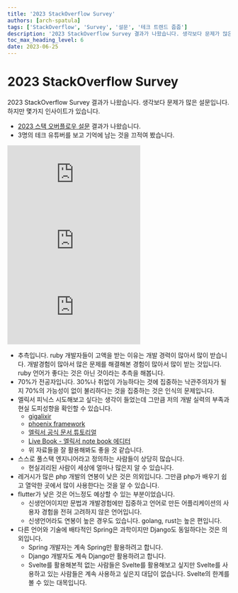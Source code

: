 ```yaml
---
title: '2023 StackOverflow Survey'
authors: [arch-spatula]
tags: ['StackOverflow', 'Survey', '설문', '테크 트렌드 줍줍']
description: '2023 StackOverflow Survey 결과가 나왔습니다. 생각보다 문제가 많은 설문입니다. 하지만 몇가지 인사이트가 있습니다.'
toc_max_heading_level: 6
date: 2023-06-25
---
```


# 2023 StackOverflow Survey

2023 StackOverflow Survey 결과가 나왔습니다. 생각보다 문제가 많은 설문입니다. 하지만 몇가지 인사이트가 있습니다.

<!--truncate-->

- [2023 스택 오버플로우 설문](https://survey.stackoverflow.co/2023/) 결과가 나왔습니다.
- 3명의 테크 유튜버를 보고 기억에 남는 것을 끄적여 봤습니다.

<iframe class="codepen" src="https://www.youtube.com/embed/ELld-rpVTb4" title="Let's Talk About The Survey" frameborder="0" allow="accelerometer; autoplay; clipboard-write; encrypted-media; gyroscope; picture-in-picture; web-share" allowfullscreen></iframe>

<iframe class="codepen" src="https://www.youtube.com/embed/AvIhKVQXtjk" title="2023 StackOverflow Survey Result" frameborder="0" allow="accelerometer; autoplay; clipboard-write; encrypted-media; gyroscope; picture-in-picture; web-share" allowfullscreen></iframe>

<iframe class="codepen" src="https://www.youtube.com/embed/3Ay6qZ88boI" title="PHP will make you poor? StackOverflow 2023 Results" frameborder="0" allow="accelerometer; autoplay; clipboard-write; encrypted-media; gyroscope; picture-in-picture; web-share" allowfullscreen></iframe>

- 추측입니다. ruby 개발자들이 고액을 받는 이유는 개발 경력이 많아서 많이 받습니다. 개발경험이 많아서 많은 문제를 해결해본 경험이 많아서 많이 받는 것입니다. ruby 언어가 좋다는 것은 아닌 것이라는 추측을 해봅니다.
- 70%가 전공자입니다. 30%나 취업이 가능하다는 것에 집중하는 낙관주의자가 될지 70%의 가능성이 없이 불리하다는 것을 집중하는 것은 인식의 문제입니다.
- 엘릭서 피닉스 시도해보고 싶다는 생각이 들었는데 그만큼 저의 개발 실력의 부족과 현실 도피성향을 확인할 수 있습니다.
  - [gigalixir](https://www.gigalixir.com/)
  - [phoenix framework](https://www.phoenixframework.org/)
  - [엘릭서 공식 문서 튜토리얼](https://elixir-lang.org/getting-started/introduction.html)
  - [Live Book - 엘릭서 note book 에디터](https://livebook.dev/)
  - 위 자료들을 잘 활용해봐도 좋을 것 같습니다.
- 스스로 풀스택 엔지니어라고 정의하는 사람들이 상당히 많습니다.
  - 현실괴리된 사람이 세상에 얼마나 많은지 알 수 있습니다.
- 레거시가 많은 php 개발의 연봉이 낮은 것은 의외입니다. 그만큼 php가 배우기 쉽고 열악한 곳에서 많이 사용한다는 것을 알 수 있습니다.
- flutter가 낮은 것은 어느정도 예상할 수 있는 부분이었습니다.
  - 신생언어이지만 문법과 개발경험에만 집중하고 언어로 만든 어플리케이션의 사용자 경험을 전혀 고려하지 않은 언어입니다.
  - 신생언어라도 연봉이 높은 경우도 있습니다. golang, rust는 높은 편입니다.
- 다른 언어와 기술에 배타적인 Spring은 과학이지만 Django도 동일하다는 것은 의외입니다.
  - Spring 개발자는 계속 Spring만 활용하려고 합니다.
  - Django 개발자도 계속 Django만 활용하려고 합니다.
  - Svelte를 활용해본적 없는 사람들은 Svelte를 활용해보고 싶지만 Svelte를 사용하고 있는 사람들은 계속 사용하고 싶은지 대답이 없습니다. Svelte의 한계를 볼 수 있는 대목입니다.
